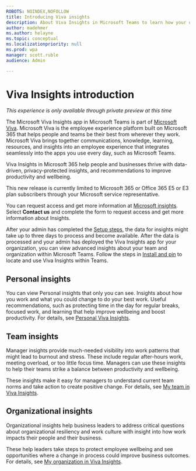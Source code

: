 ```yaml
---
ROBOTS: NOINDEX,NOFOLLOW
title: Introducing Viva insights
description: About Viva Insights in Microsoft Teams to learn how your organization gets work done
author: madehmer
ms.author: helayne
ms.topic: conceptual
ms.localizationpriority: null 
ms.prod: wpa
manager: scott.ruble
audience: Admin

---
```

# Viva Insights introduction

*This experience is only available through private preview at this time*

The Microsoft Viva Insights app in Microsoft Teams is part of [Microsoft Viva](https://www.microsoft.com/microsoft-viva). Microsoft Viva is the employee experience platform built on Microsoft 365 that helps people and teams be their best from wherever they work. Microsoft Viva brings together communications, knowledge, learning, resources, and insights into an employee experience that integrates seamlessly into the apps you use every day, such as Microsoft Teams.

Viva Insights in Microsoft 365 help people and businesses thrive with data-driven, privacy-protected insights, and recommendations to improve productivity and wellbeing.

This new release is currently limited to Microsoft 365 or Office 365 E5 or E3 plan subscribers through your Microsoft service representative.

You can request access and get more information at [Microsoft insights](https://www.microsoft.com/microsoft-365/business/workplace-analytics). Select **Contact us** and complete the form to request access and get more information about Insights.

After your admin has completed the [Setup steps](./setup.md), the data for insights might take up to three days to process and become available. After the data is processed and your admin has deployed the Viva Insights app for your organization, you can view advanced insights about your team and organization within Microsoft Teams. Follow the steps in [Install and pin](install.md) to locate and use Viva Insights within Teams.

## Personal insights

You can view Personal insights that only you can see. Insights about how you work and what you could change to do your best work. Useful recommendations, such as protecting time in the day for regular breaks, focused work, and learning that help improve wellbeing and boost productivity. For details, see [Personal Viva Insights](/insights/teams-app).

## Team insights

Manager insights provide much-needed visibility into work patterns that might lead to burnout and stress. These include regular after-hours work, meeting overload, or too little focus time. Managers can use these insights to help their teams strike a balance between productivity and wellbeing.

These insights make it easy for managers to understand current team norms and take action to create positive change. For details, see [My team in Viva Insights](myteam.md).

## Organizational insights

Organizational insights help business leaders to address critical questions about organizational resiliency and work culture with insight into how work impacts their people and their business.

These help leaders take steps to protect employee wellbeing and see opportunities where a change in process could improve business outcomes. For details, see [My organization in Viva Insights](myorg.md).
